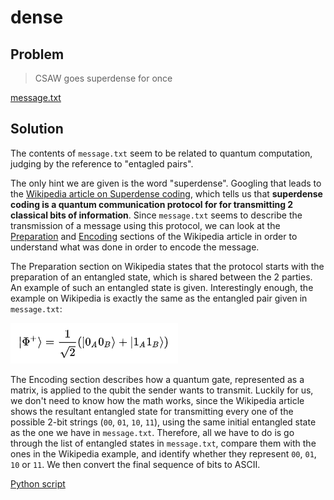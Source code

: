 # dense

## Problem

> CSAW goes superdense for once

[message.txt](message.txt)

## Solution

The contents of `message.txt` seem to be related to quantum computation, judging by the reference to "entagled pairs".

The only hint we are given is the word "superdense". Googling that leads to the [Wikipedia article on Superdense coding](https://en.wikipedia.org/wiki/Superdense_coding), which tells us that **superdense coding is a quantum communication protocol for for transmitting 2 classical bits of information**.
Since `message.txt` seems to describe the transmission of a message using this protocol, we can look at the [Preparation](https://en.wikipedia.org/wiki/Superdense_coding#Preparation) and [Encoding](https://en.wikipedia.org/wiki/Superdense_coding#Encoding) sections of the Wikipedia article in order to understand what was done in order to encode the message.

The Preparation section on Wikipedia states that the protocol starts with the preparation of an entangled state, which is shared between the 2 parties. An example of such an entangled state is given. Interestingly enough, the example on Wikipedia is exactly the same as the entangled pair given in `message.txt`:

![Initial entangled state](initial_state.png "Initial entangled state")

The Encoding section describes how a quantum gate, represented as a matrix, is applied to the qubit the sender wants to transmit. Luckily for us, we don't need to know how the math works, since the Wikipedia article shows the resultant entangled state for transmitting every one of the possible 2-bit strings (`00`, `01`, `10`, `11`), using the same initial entangled state as the one we have in `message.txt`. Therefore, all we have to do is go through the list of entangled states in `message.txt`, compare them with the ones in the Wikipedia example, and identify whether they represent `00`, `01`, `10` or `11`. We then convert the final sequence of bits to ASCII.

[Python script](solver.py)